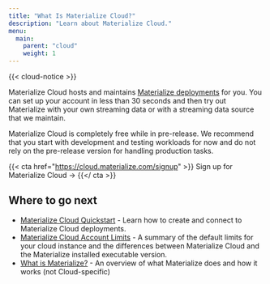 ```yaml
---
title: "What Is Materialize Cloud?"
description: "Learn about Materialize Cloud."
menu:
  main:
    parent: "cloud"
    weight: 1
---
```


{{< cloud-notice >}}

Materialize Cloud hosts and maintains [Materialize deployments](/overview/what-is-materialize) for you. You can set up your account in less than 30 seconds and then try out Materialize with your own streaming data or with a streaming data source that we maintain.

Materialize Cloud is completely free while in pre-release. We recommend that you start with development and testing workloads for now and do not rely on the pre-release version for handling production tasks.

{{< cta href="https://cloud.materialize.com/signup" >}}
Sign up for Materialize Cloud →
{{</ cta >}}

## Where to go next

* [Materialize Cloud Quickstart](../quickstart) - Learn how to create and connect to Materialize Cloud deployments.
* [Materialize Cloud Account Limits](../account-limits) - A summary of the default limits for your cloud instance and the differences between Materialize Cloud and the Materialize installed executable version.
* [What is Materialize?](/overview/what-is-materialize) - An overview of what Materialize does and how it works (not Cloud-specific)
